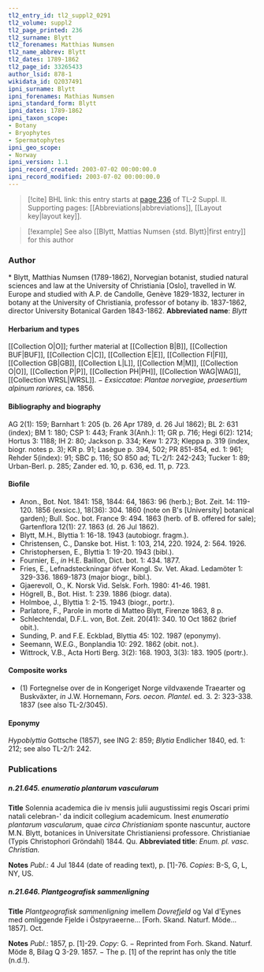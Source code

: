 ```yaml
---
tl2_entry_id: tl2_suppl2_0291
tl2_volume: suppl2
tl2_page_printed: 236
tl2_surname: Blytt
tl2_forenames: Matthias Numsen
tl2_name_abbrev: Blytt
tl2_dates: 1789-1862
tl2_page_id: 33265433
author_lsid: 878-1
wikidata_id: Q2037491
ipni_surname: Blytt
ipni_forenames: Mathias Numsen
ipni_standard_form: Blytt
ipni_dates: 1789-1862
ipni_taxon_scope: 
- Botany
- Bryophytes
- Spermatophytes
ipni_geo_scope: 
- Norway
ipni_version: 1.1
ipni_record_created: 2003-07-02 00:00:00.0
ipni_record_modified: 2003-07-02 00:00:00.0
---
```



> [!cite] BHL link: this entry starts at [page 236](https://www.biodiversitylibrary.org/page/33265433) of TL-2 Suppl. II.
> Supporting pages: [[Abbreviations|abbreviations]], [[Layout key|layout key]].

> [!example] See also [[Blytt, Mattias Numsen {std. Blytt}|first entry]] for this author

### Author

\* Blytt, Matthias Numsen (1789-1862), Norvegian botanist, studied natural sciences and law at the University of Christiania \[Oslo\], travelled in W. Europe and studied with A.P. de Candolle, Genève 1829-1832, lecturer in botany at the University of Christiania, professor of botany ib. 1837-1862, director University Botanical Garden 1843-1862. 
**Abbreviated name**: *Blytt*

#### Herbarium and types

[[Collection O|O]]; further material at [[Collection B|B]], [[Collection BUF|BUF]], [[Collection C|C]], [[Collection E|E]], [[Collection FI|FI]], [[Collection GB|GB]], [[Collection L|L]], [[Collection M|M]], [[Collection O|O]], [[Collection P|P]], [[Collection PH|PH]], [[Collection WAG|WAG]], [[Collection WRSL|WRSL]]. −
*Exsiccatae*: *Plantae norvegiae, praesertium alpinum rariores*, ca. 1856.

#### Bibliography and biography

AG 2(1): 159; Barnhart 1: 205 (b. 26 Apr 1789, d. 26 Jul 1862); BL 2: 631 (index); BM 1: 180; CSP 1: 443; Frank 3(Anh.): 11; GR p. 716; Hegi 6(2): 1214; Hortus 3: 1188; IH 2: 80; Jackson p. 334; Kew 1: 273; Kleppa p. 319 (index, biogr. notes p. 3); KR p. 91; Lasègue p. 394, 502; PR 851-854, ed. 1: 961; Rehder 5(index): 91; SBC p. 116; SO 850 ad; TL-2/1: 242-243; Tucker 1: 89; Urban-Berl. p. 285; Zander ed. 10, p. 636, ed. 11, p. 723.

#### Biofile

- Anon., Bot. Not. 1841: 158, 1844: 64, 1863: 96 (herb.); Bot. Zeit. 14: 119-120. 1856 (exsicc.), 18(36): 304. 1860 (note on B's \[University\] botanical garden); Bull. Soc. bot. France 9: 494. 1863 (herb. of B. offered for sale); Gartenflora 12(1): 27. 1863 (d. 26 Jul 1862).
- Blytt, M.H., Blyttia 1: 16-18. 1943 (autobiogr. fragm.).
- Christensen, C., Danske bot. Hist. 1: 103, 214, 220. 1924, 2: 564. 1926.
- Christophersen, E., Blyttia 1: 19-20. 1943 (bibl.).
- Fournier, E., *in* H.E. Baillon, Dict. bot. 1: 434. 1877.
- Fries, E., Lefnadsteckningar öfver Kongl. Sv. Vet. Akad. Ledamöter 1: 329-336. 1869-1873 (major biogr., bibl.).
- Gjaerevoll, O., K. Norsk Vid. Selsk. Forh. 1980: 41-46. 1981.
- Högrell, B., Bot. Hist. 1: 239. 1886 (biogr. data).
- Holmboe, J., Blyttia 1: 2-15. 1943 (biogr., portr.).
- Parlatore, F., Parole in morte di Matteo Blytt, Firenze 1863, 8 p.
- Schlechtendal, D.F.L. von, Bot. Zeit. 20(41): 340. 10 Oct 1862 (brief obit.).
- Sunding, P. and F.E. Eckblad, Blyttia 45: 102. 1987 (eponymy).
- Seemann, W.E.G., Bonplandia 10: 292. 1862 (obit. not.).
- Wittrock, V.B., Acta Horti Berg. 3(2): 168. 1903, 3(3): 183. 1905 (portr.).

#### Composite works

- (1) Fortegnelse over de in Kongeriget Norge vildvaxende Traearter og Buskväxter, *in* J.W. Hornemann, *Fors. oecon. Plantel.* ed. 3. 2: 323-338. 1837 (see also TL-2/3045).

#### Eponymy

*Hypoblyttia* Gottsche (1857), see ING 2: 859; *Blytia* Endlicher 1840, ed. 1: 212; see also TL-2/1: 242.

### Publications

##### n.21.645. enumeratio plantarum vascularum

**Title**
Solennia academica die iv mensis julii augustissimi regis Oscari primi natali celebran-' da indicit collegium academicum. Inest *enumeratio plantarum vascularum*, quae *circa Christianiam* sponte nascuntur, auctore M.N. Blytt, botanices in Universitate Christianiensi professore. Christianiae (Typis Christophori Gröndahl) 1844. Qu.
**Abbreviated title**: *Enum. pl. vasc. Christian.*

**Notes**
*Publ*.: 4 Jul 1844 (date of reading text), p. \[1\]-76. *Copies*: B-S, G, L, NY, US.

##### n.21.646. Plantgeografisk sammenligning

**Title**
*Plantgeografisk sammenligning* imellem *Dovrefjeld* og Val d'Eynes med omliggende Fjelde i Östpyraeerne... \[Forh. Skand. Naturf. Möde... 1857\]. Oct.

**Notes**
*Publ*.: 1857, p. \[1\]-29. *Copy*: G. − Reprinted from Forh. Skand. Naturf. Möde 8, Bilag Q 3-29. 1857. − The p. \[1\] of the reprint has only the title (n.d.!).


